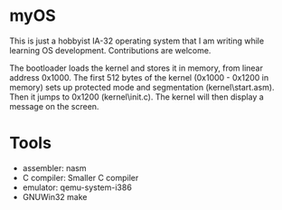 # myOS
This is just a hobbyist IA-32 operating system that I am writing while learning OS development.
Contributions are welcome.

The bootloader loads the kernel and stores it in memory, from linear address 0x1000.
The first 512 bytes of the kernel (0x1000 - 0x1200 in memory) sets up protected mode
and segmentation (kernel\start.asm). Then it jumps to 0x1200 (kernel\init.c).
The kernel will then display a message on the screen.

# Tools
- assembler: nasm
- C compiler: Smaller C compiler
- emulator: qemu-system-i386
- GNUWin32 make
